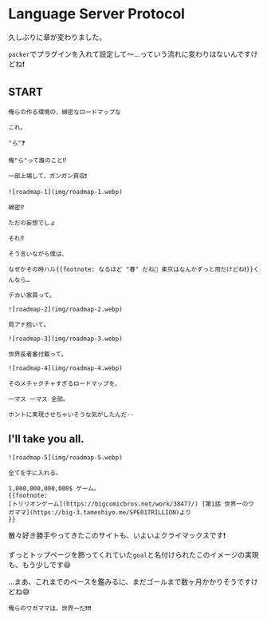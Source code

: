# Language Server Protocol

久しぶりに章が変わりました。

`packer`でプラグインを入れて設定して〜...っていう流れに変わりはないんですけどね❗

## START

```admonish success title=""
俺らの作る環境の、綿密なロードマップな

これ。
```

```admonish note title=""
"ら"❓

俺"ら"って誰のこと⁉️
```

```admonish success title=""
一部上場して、ガンガン買収❗

![roadmap-1](img/roadmap-1.webp)
```

```admonish note title=""
綿密⁉️

ただの妄想でしょ

それ⁉️
```

```admonish quote title=""
そう言いながら僕は、

なぜかその時ハル{{footnote: なるほど "春" だね🌸 東京はなんかずっと雨だけどね❗}}くんなら…
```

```admonish success title=""
デカい家買って。

![roadmap-2](img/roadmap-2.webp)
```

```admonish success title=""
局アナ抱いて。

![roadmap-3](img/roadmap-3.webp)
```

```admonish success title=""
世界長者番付載って。

![roadmap-4](img/roadmap-4.webp)
```

```admonish quote title=""
そのメチャクチャすぎるロードマップを、

一マス 一マス 全部。

ホントに実現させちゃいそうな気がしたんだ--
```

## I'll take you all.

```admonish success title=""
![roadmap-5](img/roadmap-5.webp)

全てを手に入れる。

1,000,000,000,000$ ゲーム。
{{footnote:
[トリリオンゲーム](https://bigcomicbros.net/work/38477/) [第1話 世界一のワガママ](https://big-3.tameshiyo.me/SPE01TRILLION)より
}}
```

散々好き勝手やってきたこのサイトも、いよいよクライマックスです❗

ずっとトップページを飾ってくれていた`goal`と名付けられたこのイメージの実現も、もう少しです😆

...まあ、これまでのペースを鑑みるに、まだゴールまで数ヶ月かかりそうですけどね😅

```admonish success title="Assemble"
俺らのワガママは、世界一だ❗❗❗
```
